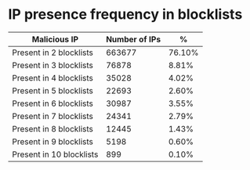 # IP presence frequency in blocklists
| Malicious IP | Number of IPs | % |
|----|----|----|
| Present in 2 blocklists | 663677 | 76.10% |
| Present in 3 blocklists | 76878 | 8.81% |
| Present in 4 blocklists | 35028 | 4.02% |
| Present in 5 blocklists | 22693 | 2.60% |
| Present in 6 blocklists | 30987 | 3.55% |
| Present in 7 blocklists | 24341 | 2.79% |
| Present in 8 blocklists | 12445 | 1.43% |
| Present in 9 blocklists | 5198 | 0.60% |
| Present in 10 blocklists | 899 | 0.10% |
